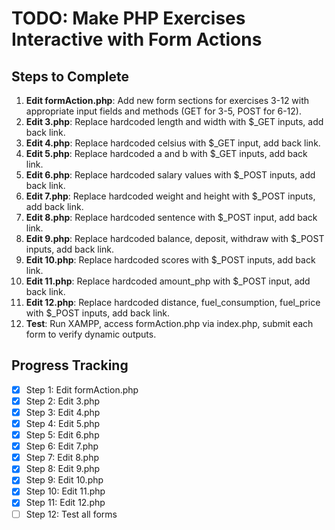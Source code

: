 # TODO: Make PHP Exercises Interactive with Form Actions

## Steps to Complete

1. **Edit formAction.php**: Add new form sections for exercises 3-12 with appropriate input fields and methods (GET for 3-5, POST for 6-12).
2. **Edit 3.php**: Replace hardcoded length and width with $_GET inputs, add back link.
3. **Edit 4.php**: Replace hardcoded celsius with $_GET input, add back link.
4. **Edit 5.php**: Replace hardcoded a and b with $_GET inputs, add back link.
5. **Edit 6.php**: Replace hardcoded salary values with $_POST inputs, add back link.
6. **Edit 7.php**: Replace hardcoded weight and height with $_POST inputs, add back link.
7. **Edit 8.php**: Replace hardcoded sentence with $_POST input, add back link.
8. **Edit 9.php**: Replace hardcoded balance, deposit, withdraw with $_POST inputs, add back link.
9. **Edit 10.php**: Replace hardcoded scores with $_POST inputs, add back link.
10. **Edit 11.php**: Replace hardcoded amount_php with $_POST input, add back link.
11. **Edit 12.php**: Replace hardcoded distance, fuel_consumption, fuel_price with $_POST inputs, add back link.
12. **Test**: Run XAMPP, access formAction.php via index.php, submit each form to verify dynamic outputs.

## Progress Tracking
- [x] Step 1: Edit formAction.php
- [x] Step 2: Edit 3.php
- [x] Step 3: Edit 4.php
- [x] Step 4: Edit 5.php
- [x] Step 5: Edit 6.php
- [x] Step 6: Edit 7.php
- [x] Step 7: Edit 8.php
- [x] Step 8: Edit 9.php
- [x] Step 9: Edit 10.php
- [x] Step 10: Edit 11.php
- [x] Step 11: Edit 12.php
- [ ] Step 12: Test all forms
